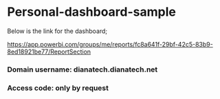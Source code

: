 # Personal-dashboard-sample

Below is the link for the dashboard; 

https://app.powerbi.com/groups/me/reports/fc8a641f-29bf-42c5-83b9-8ed18921be77/ReportSection

### Domain username: dianatech.dianatech.net
### Access code: only by request
